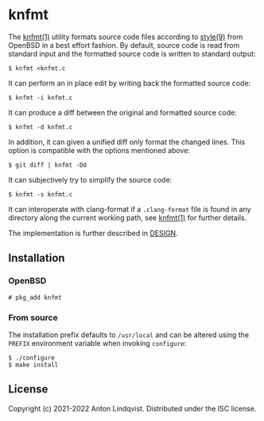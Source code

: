 # knfmt

The
[knfmt(1)][knfmt]
utility formats source code files according to 
[style(9)][style]
from OpenBSD in a best effort fashion.
By default, source code is read from standard input and the formatted source
code is written to standard output:

	$ knfmt <knfmt.c

It can perform an in place edit by writing back the formatted source code:

	$ knfmt -i knfmt.c

It can produce a diff between the original and formatted source code:

	$ knfmt -d knfmt.c

In addition, it can given a unified diff only format the changed lines.
This option is compatible with the options mentioned above:

	$ git diff | knfmt -Dd

It can subjectively try to simplify the source code:

	$ knfmt -s knfmt.c

It can interoperate with clang-format if a `.clang-format` file is found in any
directory along the current working path, see
[knfmt(1)][knfmt]
for further details.

The implementation is further described in [DESIGN][design].

[design]: DESIGN
[knfmt]: https://www.basename.se/knfmt/
[style]: https://man.openbsd.org/style.9

## Installation

### OpenBSD

	# pkg_add knfmt

### From source

The installation prefix defaults to `/usr/local` and can be altered using the
`PREFIX` environment variable when invoking `configure`:

	$ ./configure
	$ make install

## License

Copyright (c) 2021-2022 Anton Lindqvist.
Distributed under the ISC license.
